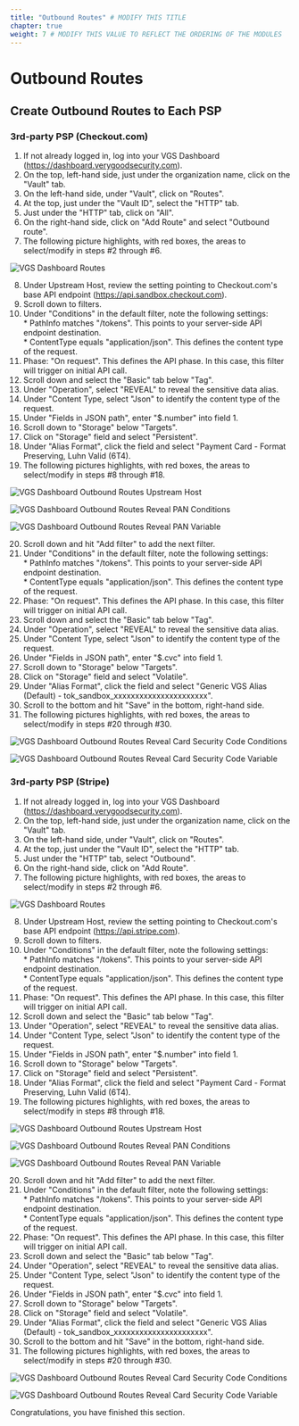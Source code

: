 ```yaml
---
title: "Outbound Routes" # MODIFY THIS TITLE
chapter: true
weight: 7 # MODIFY THIS VALUE TO REFLECT THE ORDERING OF THE MODULES
---
```


# Outbound Routes <!-- MODIFY THIS HEADING -->

## Create Outbound Routes to Each PSP

### 3rd-party PSP (Checkout.com)  

1) If not already logged in, log into your VGS Dashboard (https://dashboard.verygoodsecurity.com).  
2) On the top, left-hand side, just under the organization name, click on the "Vault" tab.  
3) On the left-hand side, under "Vault", click on "Routes".  
4) At the top, just under the "Vault ID", select the "HTTP" tab.  
5) Just under the "HTTP" tab, click on "All".
6) On the right-hand side, click on "Add Route" and select "Outbound route".  
7) The following picture highlights, with red boxes, the areas to select/modify in steps #2 through #6.  

![VGS Dashboard Routes](/images/vgs-dashboard-outbound-route-checkout.jpg)  

8) Under Upstream Host, review the setting pointing to Checkout.com's base API endpoint (https://api.sandbox.checkout.com).  
9) Scroll down to filters.  
10) Under "Conditions" in the default filter, note the following settings:  
        * PathInfo matches "/tokens". This points to your server-side API endpoint destination.  
        * ContentType equals "application/json". This defines the content type of the request.  
11) Phase: "On request". This defines the API phase. In this case, this filter will trigger on initial API call.  
12) Scroll down and select the "Basic" tab below "Tag".  
13) Under "Operation", select "REVEAL" to reveal the sensitive data alias.  
14) Under "Content Type, select "Json" to identify the content type of the request.  
15) Under "Fields in JSON path", enter "$.number" into field 1.  
16) Scroll down to "Storage" below "Targets".   
17) Click on "Storage" field and select "Persistent".  
18) Under "Alias Format", click the field and select "Payment Card - Format Preserving, Luhn Valid (6T4).  
19) The following pictures highlights, with red boxes, the areas to select/modify in steps #8 through #18.  

![VGS Dashboard Outbound Routes Upstream Host](/images/vgs-dashboard-outbound-route-upstream-host-checkout.jpg)  

![VGS Dashboard Outbound Routes Reveal PAN Conditions](/images/vgs-dashboard-outbound-route-reveal-pan-conditions-checkout.jpg)  

![VGS Dashboard Outbound Routes Reveal PAN Variable](/images/vgs-dashboard-outbound-route-reveal-pan-variable-checkout.jpg)  

20) Scroll down and hit "Add filter" to add the next filter.  
21) Under "Conditions" in the default filter, note the following settings:  
        * PathInfo matches "/tokens". This points to your server-side API endpoint destination.  
        * ContentType equals "application/json". This defines the content type of the request.  
22) Phase: "On request". This defines the API phase. In this case, this filter will trigger on initial API call.  
23) Scroll down and select the "Basic" tab below "Tag".  
24) Under "Operation", select "REVEAL" to reveal the sensitive data alias.  
25) Under "Content Type, select "Json" to identify the content type of the request.  
26) Under "Fields in JSON path", enter "$.cvc" into field 1.  
27) Scroll down to "Storage" below "Targets".  
28) Click on "Storage" field and select "Volatile".  
29) Under "Alias Format", click the field and select "Generic VGS Alias (Default) - tok_sandbox_xxxxxxxxxxxxxxxxxxxxxx".  
30) Scroll to the bottom and hit "Save" in the bottom, right-hand side.  
31) The following pictures highlights, with red boxes, the areas to select/modify in steps #20 through #30.  

![VGS Dashboard Outbound Routes Reveal Card Security Code Conditions](/images/vgs-dashboard-outbound-route-reveal-card-security-code-conditions-checkout.jpg)  

![VGS Dashboard Outbound Routes Reveal Card Security Code Variable](/images/vgs-dashboard-outbound-route-reveal-card-security-code-variable-checkout.jpg)  


### 3rd-party PSP (Stripe)  

1) If not already logged in, log into your VGS Dashboard (https://dashboard.verygoodsecurity.com).  
2) On the top, left-hand side, just under the organization name, click on the "Vault" tab.  
3) On the left-hand side, under "Vault", click on "Routes".  
4) At the top, just under the "Vault ID", select the "HTTP" tab.  
5) Just under the "HTTP" tab, select "Outbound".  
6) On the right-hand side, click on "Add Route".  
7) The following picture highlights, with red boxes, the areas to select/modify in steps #2 through #6.  

![VGS Dashboard Routes](/images/vgs-dashboard-outbound-route-stripe.jpg)  

8) Under Upstream Host, review the setting pointing to Checkout.com's base API endpoint (https://api.stripe.com).  
9) Scroll down to filters.  
10) Under "Conditions" in the default filter, note the following settings:  
        * PathInfo matches "/tokens". This points to your server-side API endpoint destination.  
        * ContentType equals "application/json". This defines the content type of the request.  
11) Phase: "On request". This defines the API phase. In this case, this filter will trigger on initial API call.  
12) Scroll down and select the "Basic" tab below "Tag".  
13) Under "Operation", select "REVEAL" to reveal the sensitive data alias.  
14) Under "Content Type, select "Json" to identify the content type of the request.  
15) Under "Fields in JSON path", enter "$.number" into field 1.  
16) Scroll down to "Storage" below "Targets".  
17) Click on "Storage" field and select "Persistent".  
18) Under "Alias Format", click the field and select "Payment Card - Format Preserving, Luhn Valid (6T4).  
19) The following pictures highlights, with red boxes, the areas to select/modify in steps #8 through #18.  

![VGS Dashboard Outbound Routes Upstream Host](/images/vgs-dashboard-outbound-route-upstream-host-stripe.jpg)

![VGS Dashboard Outbound Routes Reveal PAN Conditions](/images/vgs-dashboard-outbound-route-reveal-pan-conditions-stripe.jpg)

![VGS Dashboard Outbound Routes Reveal PAN Variable](/images/vgs-dashboard-outbound-route-reveal-pan-variable-stripe.jpg)

20) Scroll down and hit "Add filter" to add the next filter.  
21) Under "Conditions" in the default filter, note the following settings:  
        * PathInfo matches "/tokens". This points to your server-side API endpoint destination.  
        * ContentType equals "application/json". This defines the content type of the request.  
22) Phase: "On request". This defines the API phase. In this case, this filter will trigger on initial API call.  
23) Scroll down and select the "Basic" tab below "Tag".  
24) Under "Operation", select "REVEAL" to reveal the sensitive data alias.  
25) Under "Content Type, select "Json" to identify the content type of the request.  
26) Under "Fields in JSON path", enter "$.cvc" into field 1.  
27) Scroll down to "Storage" below "Targets".  
28) Click on "Storage" field and select "Volatile".  
29) Under "Alias Format", click the field and select "Generic VGS Alias (Default) - tok_sandbox_xxxxxxxxxxxxxxxxxxxxxx".  
30) Scroll to the bottom and hit "Save" in the bottom, right-hand side.  
31) The following pictures highlights, with red boxes, the areas to select/modify in steps #20 through #30.  

![VGS Dashboard Outbound Routes Reveal Card Security Code Conditions](/images/vgs-dashboard-outbound-route-reveal-card-security-code-conditions-stripe.jpg)  

![VGS Dashboard Outbound Routes Reveal Card Security Code Variable](/images/vgs-dashboard-outbound-route-reveal-card-security-code-variable-stripe.jpg)  


Congratulations, you have finished this section.  
